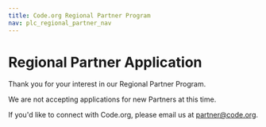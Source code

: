 ```yaml
---
title: Code.org Regional Partner Program
nav: plc_regional_partner_nav
---
```


# Regional Partner Application #

Thank you for your interest in our Regional Partner Program.

We are not accepting applications for new Partners at this time.

If you'd like to connect with Code.org, please email us at partner@code.org.
